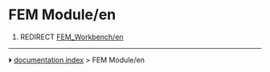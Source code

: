 # FEM Module/en
1.  REDIRECT [FEM_Workbench/en](FEM_Workbench/en.md)



---
⏵ [documentation index](../README.md) > FEM Module/en
